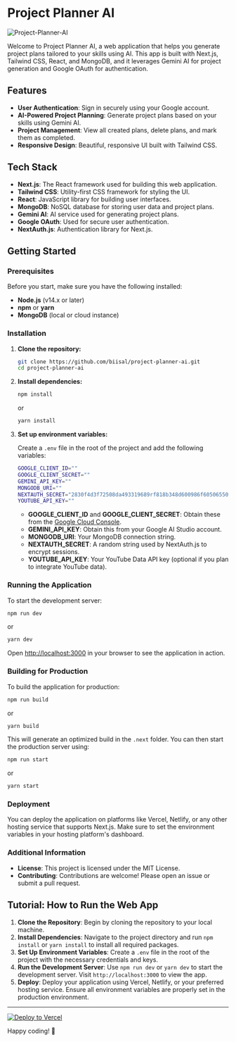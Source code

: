 # Project Planner AI

![Project-Planner-AI](https://github.com/user-attachments/assets/0547ff59-7f24-442a-8f09-9e2873d4dad2)


Welcome to Project Planner AI, a web application that helps you generate project plans tailored to your skills using AI. This app is built with Next.js, Tailwind CSS, React, and MongoDB, and it leverages Gemini AI for project generation and Google OAuth for authentication.

## Features

- **User Authentication**: Sign in securely using your Google account.
- **AI-Powered Project Planning**: Generate project plans based on your skills using Gemini AI.
- **Project Management**: View all created plans, delete plans, and mark them as completed.
- **Responsive Design**: Beautiful, responsive UI built with Tailwind CSS.

## Tech Stack

- **Next.js**: The React framework used for building this web application.
- **Tailwind CSS**: Utility-first CSS framework for styling the UI.
- **React**: JavaScript library for building user interfaces.
- **MongoDB**: NoSQL database for storing user data and project plans.
- **Gemini AI**: AI service used for generating project plans.
- **Google OAuth**: Used for secure user authentication.
- **NextAuth.js**: Authentication library for Next.js.

## Getting Started

### Prerequisites

Before you start, make sure you have the following installed:

- **Node.js** (v14.x or later)
- **npm** or **yarn**
- **MongoDB** (local or cloud instance)

### Installation

1. **Clone the repository:**

   ```bash
   git clone https://github.com/biisal/project-planner-ai.git
   cd project-planner-ai
   ```

2. **Install dependencies:**

   ```bash
   npm install
   ```

   or

   ```bash
   yarn install
   ```

3. **Set up environment variables:**

   Create a `.env` file in the root of the project and add the following variables:

   ```bash
   GOOGLE_CLIENT_ID=""
   GOOGLE_CLIENT_SECRET=""
   GEMINI_API_KEY=""
   MONGODB_URI=""
   NEXTAUTH_SECRET="2830f4d3f72508da493319689rf818b348d600986f60506550c39622e4629d65"
   YOUTUBE_API_KEY=""
   ```

   - **GOOGLE_CLIENT_ID** and **GOOGLE_CLIENT_SECRET**: Obtain these from the [Google Cloud Console](https://console.cloud.google.com/apis/dashboard).
   - **GEMINI_API_KEY**: Obtain this from your Google AI Studio account.
   - **MONGODB_URI**: Your MongoDB connection string.
   - **NEXTAUTH_SECRET**: A random string used by NextAuth.js to encrypt sessions.
   - **YOUTUBE_API_KEY**: Your YouTube Data API key (optional if you plan to integrate YouTube data).

### Running the Application

To start the development server:

```bash
npm run dev
```

or

```bash
yarn dev
```

Open [http://localhost:3000](http://localhost:3000) in your browser to see the application in action.

### Building for Production

To build the application for production:

```bash
npm run build
```

or

```bash
yarn build
```

This will generate an optimized build in the `.next` folder. You can then start the production server using:

```bash
npm run start
```

or

```bash
yarn start
```

### Deployment

You can deploy the application on platforms like Vercel, Netlify, or any other hosting service that supports Next.js. Make sure to set the environment variables in your hosting platform's dashboard.

### Additional Information

- **License**: This project is licensed under the MIT License.
- **Contributing**: Contributions are welcome! Please open an issue or submit a pull request.

## Tutorial: How to Run the Web App

1. **Clone the Repository**: Begin by cloning the repository to your local machine.
2. **Install Dependencies**: Navigate to the project directory and run `npm install` or `yarn install` to install all required packages.
3. **Set Up Environment Variables**: Create a `.env` file in the root of the project with the necessary credentials and keys.
4. **Run the Development Server**: Use `npm run dev` or `yarn dev` to start the development server. Visit `http://localhost:3000` to view the app.
5. **Deploy**: Deploy your application using Vercel, Netlify, or your preferred hosting service. Ensure all environment variables are properly set in the production environment.

---

[![Deploy to Vercel](https://vercel.com/button)](https://vercel.com/import/project?template=https://github.com/biisal/project-planner-ai)

Happy coding! 🎉
